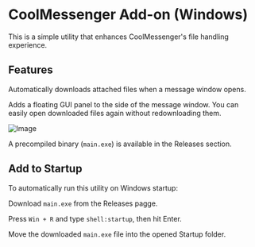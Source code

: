 # CoolMessenger Add-on (Windows)
This is a simple utility that enhances CoolMessenger's file handling experience.

## Features
Automatically downloads attached files when a message window opens.

Adds a floating GUI panel to the side of the message window.
You can easily open downloaded files again without redownloading them.

![Image](https://github.com/user-attachments/assets/106354fc-fcb4-4f1c-bb43-56ca17d6bb4c)

A precompiled binary (`main.exe`) is available in the Releases section.

## Add to Startup
To automatically run this utility on Windows startup:

Download `main.exe` from the Releases pagge.

Press `Win + R` and type `shell:startup`, then hit Enter.

Move the downloaded `main.exe` file into the opened Startup folder.